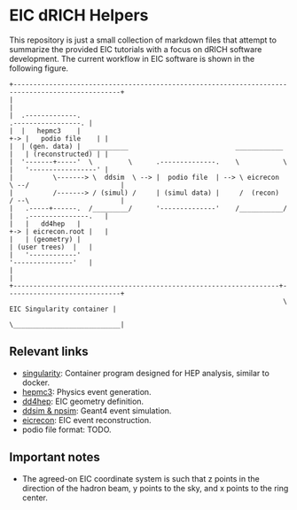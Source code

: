 # EIC dRICH Helpers
This repository is just a small collection of markdown files that attempt to summarize the provided EIC tutorials with a focus on dRICH software development.
The current workflow in EIC software is shown in the following figure.
```
+-------------------------------------------------------------------------------------------------+
|                                                                                                 |
|  .-------------.                                                            .-----------------. |
|  |   hepmc3    |                                                        +-> |   podio file    | |
|  | (gen. data) |  __________                           ____________     |   | (reconstructed) | |
|  '-------+-----'  \         \      .--------------.    \           \    |   '-----------------' |
|          \-------> \  ddsim  \ --> |  podio file  | --> \ eicrecon  \ --/                       |
|          /-------> / (simul) /     | (simul data) |     /  (recon)  / --\                       |
|   .-----+------.  /_________/      '--------------'    /___________/    |   .---------------.   |
|   |   dd4hep   |                                                        +-> | eicrecon.root |   |
|   | (geometry) |                                                            | (user trees)  |   |
|   '------------'                                                            '---------------'   |
|                                                                                                 |
+-------------------------------------------------------------------+-----------------------------+
                                                                     \  EIC Singularity container |
                                                                      \___________________________|
```

## Relevant links
* [singularity](docs/singularity.md): Container program designed for HEP analysis, similar to docker.
* [hepmc3](docs/hepmc3.md):           Physics event generation.
* [dd4hep](docs/dd4hep.md):           EIC geometry definition.
* [ddsim & npsim](TODO):              Geant4 event simulation.
* [eicrecon](TODO):                   EIC event reconstruction.
* podio file format:                  TODO.

## Important notes
* The agreed-on EIC coordinate system is such that z points in the direction of the hadron beam, y points to the sky, and x points to the ring center.
